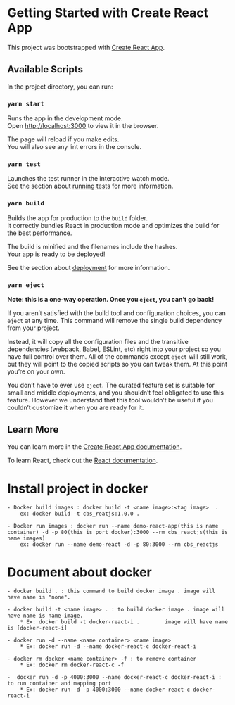 # Getting Started with Create React App

This project was bootstrapped with [Create React App](https://github.com/facebook/create-react-app).

## Available Scripts

In the project directory, you can run:

### `yarn start`

Runs the app in the development mode.\
Open [http://localhost:3000](http://localhost:3000) to view it in the browser.

The page will reload if you make edits.\
You will also see any lint errors in the console.

### `yarn test`

Launches the test runner in the interactive watch mode.\
See the section about [running tests](https://facebook.github.io/create-react-app/docs/running-tests) for more information.

### `yarn build`

Builds the app for production to the `build` folder.\
It correctly bundles React in production mode and optimizes the build for the best performance.

The build is minified and the filenames include the hashes.\
Your app is ready to be deployed!

See the section about [deployment](https://facebook.github.io/create-react-app/docs/deployment) for more information.

### `yarn eject`

**Note: this is a one-way operation. Once you `eject`, you can’t go back!**

If you aren’t satisfied with the build tool and configuration choices, you can `eject` at any time. This command will remove the single build dependency from your project.

Instead, it will copy all the configuration files and the transitive dependencies (webpack, Babel, ESLint, etc) right into your project so you have full control over them. All of the commands except `eject` will still work, but they will point to the copied scripts so you can tweak them. At this point you’re on your own.

You don’t have to ever use `eject`. The curated feature set is suitable for small and middle deployments, and you shouldn’t feel obligated to use this feature. However we understand that this tool wouldn’t be useful if you couldn’t customize it when you are ready for it.

## Learn More

You can learn more in the [Create React App documentation](https://facebook.github.io/create-react-app/docs/getting-started).

To learn React, check out the [React documentation](https://reactjs.org/).

# Install project in docker

    - Docker build images : docker build -t <name image>:<tag image>  .
        ex: docker build -t cbs_reatjs:1.0.0 .

    - Docker run images : docker run --name demo-react-app(this is name container) -d -p 80(this is port docker):3000 --rm cbs_reactjs(this is name images)
        ex: docker run --name demo-react -d -p 80:3000 --rm cbs_reactjs

# Document about docker

    - docker build . : this command to build docker image . image will have name is "none".

    - docker build -t <name image> . : to build docker image . image will have name is name-image.
        * Ex: docker build -t docker-react-i .        image will have name is [docker-react-i]

    - docker run -d --name <name container> <name image>
        * Ex: docker run -d --name docker-react-c docker-react-i

    - docker rm docker <name container> -f : to remove container
        * Ex: docker rm docker-react-c -f

    -  docker run -d -p 4000:3000 --name docker-react-c docker-react-i : to run container and mapping port
        * Ex: docker run -d -p 4000:3000 --name docker-react-c docker-react-i



